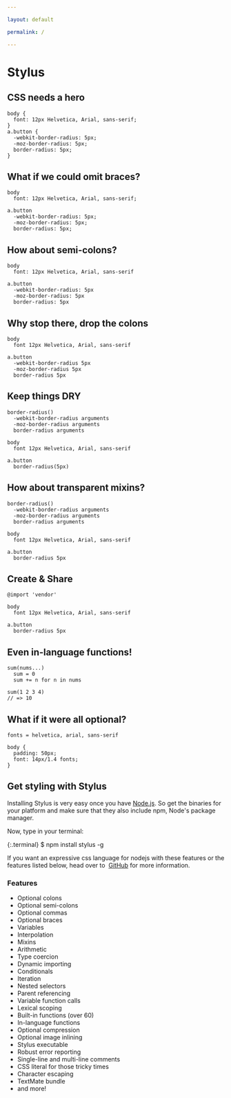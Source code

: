 ```yaml
---

layout: default

permalink: /

---
```


# Stylus

<div class="example" markdown="1">

## CSS needs a hero

    body {
      font: 12px Helvetica, Arial, sans-serif;
    }
    a.button {
      -webkit-border-radius: 5px;
      -moz-border-radius: 5px;
      border-radius: 5px;
    }

</div>
<div class="example" markdown="1">

## What if we could omit braces?

    body
      font: 12px Helvetica, Arial, sans-serif;
    
    a.button
      -webkit-border-radius: 5px;
      -moz-border-radius: 5px;
      border-radius: 5px;

</div>
<div class="example" markdown="1">

## How about semi-colons?

    body
      font: 12px Helvetica, Arial, sans-serif
    
    a.button
      -webkit-border-radius: 5px
      -moz-border-radius: 5px
      border-radius: 5px
</div>
<div class="example" markdown="1">

## Why stop there, drop the colons

    body
      font 12px Helvetica, Arial, sans-serif
    
    a.button
      -webkit-border-radius 5px
      -moz-border-radius 5px
      border-radius 5px

</div>
<div class="example" markdown="1">

## Keep things DRY

    border-radius()
      -webkit-border-radius arguments
      -moz-border-radius arguments
      border-radius arguments
    
    body
      font 12px Helvetica, Arial, sans-serif
    
    a.button
      border-radius(5px)

</div>
<div class="example" markdown="1">

## How about transparent mixins?

    border-radius()
      -webkit-border-radius arguments
      -moz-border-radius arguments
      border-radius arguments
    
    body
      font 12px Helvetica, Arial, sans-serif
    
    a.button
      border-radius 5px

</div>
<div class="example" markdown="1">

## Create &amp; Share

    @import 'vendor'
    
    body
      font 12px Helvetica, Arial, sans-serif
    
    a.button
      border-radius 5px

</div>
<div class="example" markdown="1">

## Even in-language functions!

    sum(nums...)
      sum = 0
      sum += n for n in nums

    sum(1 2 3 4)
    // => 10

</div>
<div class="example" markdown="1">

## What if it were all optional?

    fonts = helvetica, arial, sans-serif
    
    body {
      padding: 50px;
      font: 14px/1.4 fonts;
    }

</div>
<div class="example closing" markdown="1">

## Get styling with Stylus

Installing Stylus is very easy once you have [Node.js](http://nodejs.org/).
So get the binaries for your platform and make sure that they also include npm, Node's package manager.

Now, type in your terminal:

{:.terminal}
    $ npm install stylus -g

If you want an expressive css language for nodejs with these
features or the features listed below, head over to 
[GitHub](http://github.com/learnboost/stylus)
for more information.

<div class="features" markdown="1">

### Features

- Optional colons         
- Optional semi-colons         
- Optional commas         
- Optional braces         
- Variables          
- Interpolation
- Mixins
- Arithmetic
- Type coercion
- Dynamic importing
- Conditionals
- Iteration
- Nested selectors
- Parent referencing
- Variable function calls
- Lexical scoping
- Built-in functions (over 60)
- In-language functions
- Optional compression
- Optional image inlining
- Stylus executable
- Robust error reporting
- Single-line and multi-line comments
- CSS literal for those tricky times
- Character escaping
- TextMate bundle
- and more!

</div>
</div>
